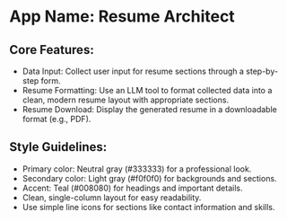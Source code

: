 # **App Name**: Resume Architect

## Core Features:

- Data Input: Collect user input for resume sections through a step-by-step form.
- Resume Formatting: Use an LLM tool to format collected data into a clean, modern resume layout with appropriate sections.
- Resume Download: Display the generated resume in a downloadable format (e.g., PDF).

## Style Guidelines:

- Primary color: Neutral gray (#333333) for a professional look.
- Secondary color: Light gray (#f0f0f0) for backgrounds and sections.
- Accent: Teal (#008080) for headings and important details.
- Clean, single-column layout for easy readability.
- Use simple line icons for sections like contact information and skills.